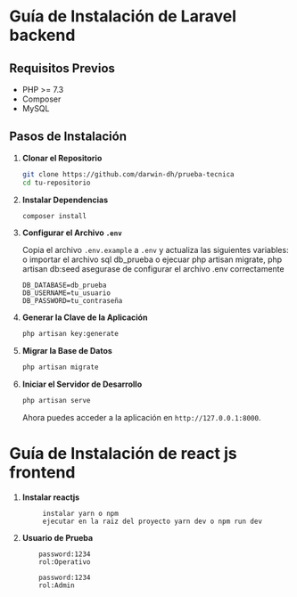 # Guía de Instalación de Laravel backend

## Requisitos Previos

- PHP >= 7.3
- Composer
- MySQL

## Pasos de Instalación

1. **Clonar el Repositorio**

    ```bash
    git clone https://github.com/darwin-dh/prueba-tecnica
    cd tu-repositorio
    ```

2. **Instalar Dependencias**

    ```bash
    composer install
    ```

3. **Configurar el Archivo `.env`**

    Copia el archivo `.env.example` a `.env` y actualiza las siguientes variables:
    o importar el archivo sql db_prueba
    o ejecuar php artisan migrate,
    php artisan db:seed
    asegurase de configurar el archivo .env correctamente
    ```env
    DB_DATABASE=db_prueba
    DB_USERNAME=tu_usuario
    DB_PASSWORD=tu_contraseña
    ```

4. **Generar la Clave de la Aplicación**

    ```bash
    php artisan key:generate
    ```

5. **Migrar la Base de Datos**

    ```bash
    php artisan migrate
    ```
6. **Iniciar el Servidor de Desarrollo**

    ```bash
    php artisan serve
    ```

    Ahora puedes acceder a la aplicación en `http://127.0.0.1:8000`.
 


 # Guía de Instalación de react js frontend


1. **Instalar reactjs**
   ```Ingresar a la carpeta frontend
        instalar yarn o npm
        ejecutar en la raiz del proyecto yarn dev o npm run dev
    ```
2.  **Usuario de Prueba**    
    ``` email:example1@gmail.com
        password:1234
        rol:Operativo
    ```
    ``` email:example@gmail.com
        password:1234
        rol:Admin
    ```
